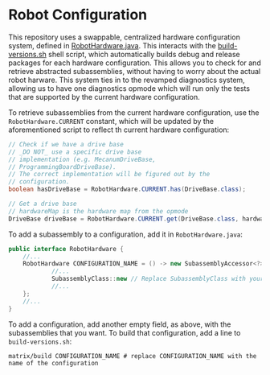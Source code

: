 # Robot Configuration
This repository uses a swappable, centralized hardware
configuration system, defined in 
[RobotHardware.java](../TeamCode/src/main/java/org/firstinspires/ftc/teamcode/util/RobotHardware.java).
This interacts with the [build-versions.sh](/build-versions.sh) shell script, which automatically builds debug and release packages for each hardware configuration.
This allows you to check for and retrieve abstracted subassemblies, without having to worry about the actual robot harware.
This system ties in to the revamped diagnostics system, allowing us to have one diagnostics opmode which will run only the tests that are supported by the current hardware configuration.

To retrieve subassemblies from the current hardware configuration, use the `RobotHardware.CURRENT` constant, which will be updated by the aforementioned script to reflect th current hardware configuration:
```java
// Check if we have a drive base
// _DO NOT_ use a specific drive base 
// implementation (e.g. MecanumDriveBase,
// ProgrammingBoardDriveBase).
// The correct implementation will be figured out by the
// configuration.
boolean hasDriveBase = RobotHardware.CURRENT.has(DriveBase.class);

// Get a drive base
// hardwareMap is the hardware map from the opmode
DriveBase driveBase = RobotHardware.CURRENT.get(DriveBase.class, hardwareMap);
```

To add a subassembly to a configuration, add it in `RobotHardware.java`:
```java
public interface RobotHardware {
    //...
    RobotHardware CONFIGURATION_NAME = () -> new SubassemblyAccessor<?>[] { // replace CONFIGURATION_NAME with the name of the configuration
            //...
            SubassemblyClass::new // Replace SubassemblyClass with your subassembly class
            //...
    };
    //...
}
```

To add a configuration, add another empty field, as above, with the subassemblies that you want.
To build that configuration, add a line to `build-versions.sh`:
```shell
matrix/build CONFIGURATION_NAME # replace CONFIGURATION_NAME with the name of the configuration
```